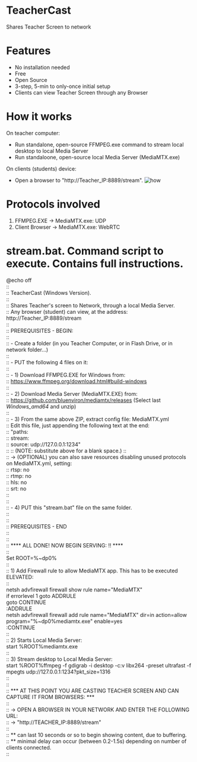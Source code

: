 # TeacherCast
Shares Teacher Screen to network

# Features
- No installation needed
- Free
- Open Source
- 3-step, 5-min to only-once initial setup
- Clients can view Teacher Screen through any Browser
  
# How it works
On teacher computer:
  - Run standalone, open-source FFMPEG.exe command to stream local desktop to local Media Server
  - Run standaloone, open-source local Media Server (MediaMTX.exe)

On clients (students) device:
  - Open a browser to "http://Teacher_IP:8889/stream".
![how](https://github.com/blanes/TeacherCast/assets/3591929/9e5a1afc-0a0f-40e7-8a90-441f4f6ed64b)

# Protocols involved
1) FFMPEG.EXE -> MediaMTX.exe: UDP
2) Client Browser -> MediaMTX.exe: WebRTC


# stream.bat. Command script to execute. Contains full instructions.

@echo off  
::  
:: TeacherCast (Windows Version).  
::  
:: Shares Teacher's screen to Network, through a local Media Server.  
:: Any browser (student) can view, at the address: http://Teacher_IP:8889/stream  
::  
:: PREREQUISITES - BEGIN:  
::  
:: - Create a folder (in you Teacher Computer, or in Flash Drive, or in network folder...)  
::   
:: - PUT the following 4 files on it:  
::  
:: - 1) Download FFMPEG.EXE for Windows from:  
::	https://www.ffmpeg.org/download.html#build-windows  
::  
:: - 2) Download Media Server (MediaMTX.EXE) from:  
::	https://github.com/bluenviron/mediamtx/releases (Select last *Windows_amd64* and unzip)  
::  
:: - 3) From the same above ZIP, extract config file: MediaMTX.yml  
::	Edit this file, just appending the following text at the end:  
::	"paths:  
::   <blank><blank>stream:  
::   <blank><blank><blank><blank>source: udp://127.0.0.1:1234"  
::
:: (NOTE: substitute <blank> above for a blank space.)
::  
:: -> (OPTIONAL) you can also save resources disabling unused protocols on MediaMTX.yml, setting:  
::    rtsp: no  
::    rtmp: no  
::    hls: no  
::    srt: no  
::   
::  
:: - 4) PUT this "stream.bat" file on the same folder.  
::  
::  
:: PREREQUISITES - END  
::  
::  
:: **** ALL DONE! NOW BEGIN SERVING: !! ****  
::  
Set ROOT=%~dp0%  
::  
:: 1) Add Firewall rule to allow MediaMTX app. This has to be executed ELEVATED:  
::  
netsh advfirewall firewall show rule name="MediaMTX"  
if errorlevel 1 goto ADDRULE  
goto CONTINUE  
:ADDRULE  
netsh advfirewall firewall add rule name="MediaMTX" dir=in action=allow program="%~dp0%mediamtx.exe" enable=yes  
:CONTINUE  
::  
:: 2) Starts Local Media Server:  
start %ROOT%mediamtx.exe  
::  
:: 3) Stream desktop to Local Media Server:  
start %ROOT%ffmpeg -f gdigrab -i desktop -c:v libx264 -preset ultrafast -f mpegts udp://127.0.0.1:1234?pkt_size=1316  
::  
::   
:: *** AT THIS POINT YOU ARE CASTING TEACHER SCREEN AND CAN CAPTURE IT FROM BROWSERS: ***  
::  
::	-> OPEN A BROWSER IN YOUR NETWORK AND ENTER THE FOLLOWING URL:  
::	-> "http://TEACHER_IP:8889/stream"  
::  
::	** can last 10 seconds or so to begin showing content, due to buffering.  
::	** minimal delay can occur (between 0.2-1.5s) depending on number of clients connected.  
::  

